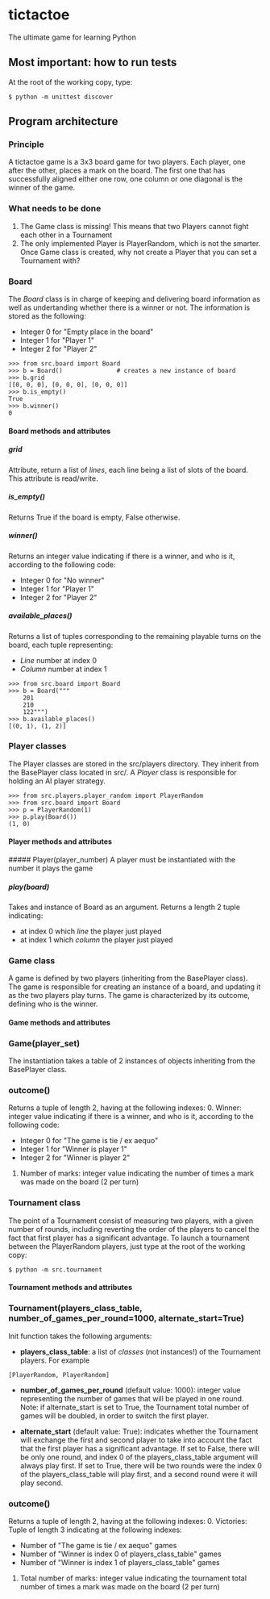 # tictactoe
The ultimate game for learning Python

## Most important: how to run tests
At the root of the working copy, type:
```
$ python -m unittest discover
```

## Program architecture
### Principle
A tictactoe game is a 3x3 board game for two players. Each player, one after the other, places a mark on the board. The first one that has successfully aligned either one row, one column or one diagonal is the winner of the game.

### What needs to be done
1. The Game class is missing! This means that two Players cannot fight each other in a Tournament
2. The only implemented Player is PlayerRandom, which is not the smarter. Once Game class is created, why not create a Player that you can set a Tournament with?

### Board
The *Board* class is in charge of keeping and delivering board information as well as undertanding whether there is a winner or not. The information is stored as the following:
- Integer 0 for "Empty place in the board"
- Integer 1 for "Player 1"
- Integer 2 for "Player 2"

```
>>> from src.board import Board
>>> b = Board()               # creates a new instance of board
>>> b.grid
[[0, 0, 0], [0, 0, 0], [0, 0, 0]]
>>> b.is_empty()
True
>>> b.winner()
0
```

#### Board methods and attributes
##### grid
Attribute, return a list of *lines*, each line being a list of slots of the board.
This attribute is read/write.

##### is_empty()
Returns True if the board is empty, False otherwise.

##### winner()
Returns an integer value indicating if there is a winner, and who is it, according to the following code:
- Integer 0 for "No winner"
- Integer 1 for "Player 1"
- Integer 2 for "Player 2"

##### available_places()
Returns a list of tuples corresponding to the remaining playable turns on the board, each tuple representing:
- *Line* number at index 0
- *Column* number at index 1
```
>>> from src.board import Board
>>> b = Board("""
    201
    210
    122""")
>>> b.available_places()
[(0, 1), (1, 2)]
```

### Player classes
The Player classes are stored in the src/players directory. They inherit from the BasePlayer class located in src/.
A *Player* class is responsible for holding an AI player strategy.

```
>>> from src.players.player_random import PlayerRandom
>>> from src.board import Board
>>> p = PlayerRandom(1)
>>> p.play(Board())
(1, 0)
```

#### Player methods and attributes

##### Player(player_number)
A player must be instantiated with the number it plays the game

##### play(board)
Takes and instance of Board as an argument.
Returns a length 2 tuple indicating:
- at index 0 which *line* the player just played
- at index 1 which *column* the player just played

### Game class
A game is defined by two players (inheriting from the BasePlayer class). The game is responsible for creating an instance of a board, and updating it as the two players play turns. The game is characterized by its outcome, defining who is the winner.

#### Game methods and attributes
### Game(player_set)
The instantiation takes a table of 2 instances of objects inheriting from the BasePlayer class.

### outcome()
Returns a tuple of length 2, having at the following indexes:
0. Winner: integer value indicating if there is a winner, and who is it, according to the following code:
   - Integer 0 for "The game is tie / ex aequo"
   - Integer 1 for "Winner is player 1"
   - Integer 2 for "Winner is player 2"
1. Number of marks: integer value indicating the number of times a mark was made on the board (2 per turn)

### Tournament class
The point of a Tournament consist of measuring two players, with a given number of rounds, including reverting the order of the players to cancel the fact that first player has a significant advantage.
To launch a tournament between the PlayerRandom players, just type at the root of the working copy:
```
$ python -m src.tournament
```

#### Tournament methods and attributes
### Tournament(players_class_table, number_of_games_per_round=1000, alternate_start=True)
Init function takes the following arguments:
- **players_class_table**: a list of *classes* (not instances!) of the Tournament players. For example
```
[PlayerRandom, PlayerRandom]
```
- **number_of_games_per_round** (default value: 1000): integer value representing the number of games that will be played in one round. Note: if alternate_start is set to True, the Tournament total number of games will be doubled, in order to switch the first player.

- **alternate_start** (default value: True): indicates whether the Tournament will exchange the first and second player to take into account the fact that the first player has a significant advantage. If set to False, there will be only one round, and index 0 of the players_class_table argument will always play first. If set to True, there will be two rounds were the index 0 of the players_class_table will play first, and a second round were it will play second.

### outcome()
Returns a tuple of length 2, having at the following indexes:
0. Victories: Tuple of length 3 indicating at the following indexes:
   - Number of "The game is tie / ex aequo" games
   - Number of "Winner is index 0 of players_class_table" games
   - Number of "Winner is index 1 of players_class_table" games
1. Total number of marks: integer value indicating the tournament total number of times a mark was made on the board (2 per turn)
